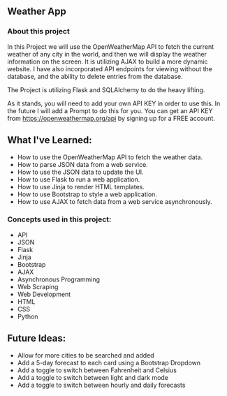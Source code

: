 ## Weather App

### About this project

In this Project we will use the OpenWeatherMap API to fetch the current weather of any city in the world, and then we will display the weather information on the screen. It is utilizing AJAX to build a more dynamic website. I have also incorporated API endpoints for viewing without the database, and the ability to delete entries from the database.

The Project is utilizing Flask and SQLAlchemy to do the heavy lifting.

As it stands, you will need to add your own API KEY in order to use this. In the future I will add a Prompt to do this for you. You can get an API KEY from https://openweathermap.org/api by signing up for a FREE account.

## What I've Learned:

- How to use the OpenWeatherMap API to fetch the weather data.
- How to parse JSON data from a web service.
- How to use the JSON data to update the UI.
- How to use Flask to run a web application.
- How to use Jinja to render HTML templates.
- How to use Bootstrap to style a web application.
- How to use AJAX to fetch data from a web service asynchronously.

### Concepts used in this project:

- API
- JSON
- Flask
- Jinja
- Bootstrap
- AJAX
- Asynchronous Programming
- Web Scraping
- Web Development
- HTML
- CSS
- Python

## Future Ideas:

- Allow for more cities to be searched and added
- Add a 5-day forecast to each card using a Bootstrap Dropdown
- Add a toggle to switch between Fahrenheit and Celsius
- Add a toggle to switch between light and dark mode
- Add a toggle to switch between hourly and daily forecasts